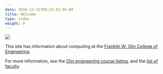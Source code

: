 ```yaml
---
date: 2016-12-31T09:23:53-05:00
title: Welcome
type: index
weight: 0
---
```


![](https://upload.wikimedia.org/wikipedia/commons/f/f9/Road-under-construction.png)

This site has information about computing at the [Franklin W. Olin College of Engineering](http://www.olin.edu/).

For more information, see the [Olin engineering course listing](http://www.olin.edu/course-listing/engineering/), and the
[list of faculty](http://www.olin.edu/faculty/).
